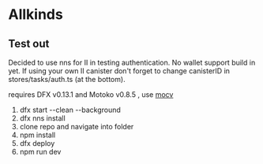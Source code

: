 # Allkinds

## Test out

Decided to use nns for II in testing authentication. No wallet support build in yet.
If using your own II canister don't forget to change canisterID in stores/tasks/auth.ts (at the bottom).

requires DFX v0.13.1 and Motoko v0.8.5 , use [mocv](https://forum.dfinity.org/t/moc-version-management/19011)

1. dfx start --clean --background
2. dfx nns install
3. clone repo and navigate into folder
4. npm install
5. dfx deploy
6. npm run dev
